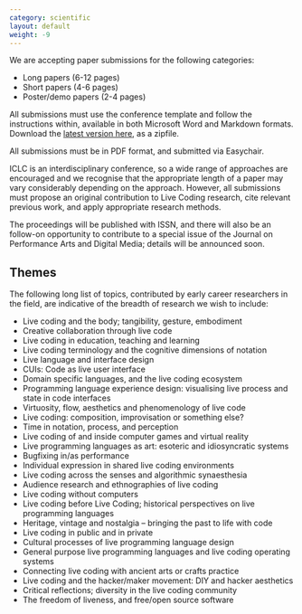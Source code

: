 ```yaml
---
category: scientific
layout: default
weight: -9
---
```


We are accepting paper submissions for the following categories:

* Long papers (6-12 pages)
* Short papers (4-6 pages)
* Poster/demo papers (2-4 pages)

All submissions must use the conference template and follow the
instructions within, available in both Microsoft Word and Markdown
formats. Download the [latest version
here](https://github.com/livecodenetwork/templates/archive/master.zip),
as a zipfile.

All submissions must be in PDF format, and submitted via Easychair.

ICLC is an interdisciplinary conference, so a wide range of approaches
are encouraged and we recognise that the appropriate length of a paper
may vary considerably depending on the approach. However, all
submissions must propose an original contribution to Live Coding
research, cite relevant previous work, and apply appropriate research
methods.

The proceedings will be published with ISSN, and there will also be an
follow-on opportunity to contribute to a special issue of the Journal
on Performance Arts and Digital Media; details will be announced soon.

## Themes

The following long list of topics, contributed by early career researchers in the field, are indicative of the breadth of research we wish to include:

* Live coding and the body; tangibility, gesture, embodiment
* Creative collaboration through live code
* Live coding in education, teaching and learning
* Live coding terminology and the cognitive dimensions of notation
* Live language and interface design
* CUIs: Code as live user interface
* Domain specific languages, and the live coding ecosystem
* Programming language experience design: visualising live process and state in code interfaces
* Virtuosity, flow, aesthetics and phenomenology of live code
* Live coding: composition, improvisation or something else?
* Time in notation, process, and perception
* Live coding of and inside computer games and virtual reality
* Live programming languages as art: esoteric and idiosyncratic systems
* Bugfixing in/as performance
* Individual expression in shared live coding environments
* Live coding across the senses and algorithmic synaesthesia
* Audience research and ethnographies of live coding
* Live coding without computers
* Live coding before Live Coding; historical perspectives on live programming languages
* Heritage, vintage and nostalgia – bringing the past to life with code
* Live coding in public and in private
* Cultural processes of live programming language design
* General purpose live programming languages and live coding operating systems
* Connecting live coding with ancient arts or crafts practice
* Live coding and the hacker/maker movement: DIY and hacker aesthetics
* Critical reflections; diversity in the live coding community
* The freedom of liveness, and free/open source software

